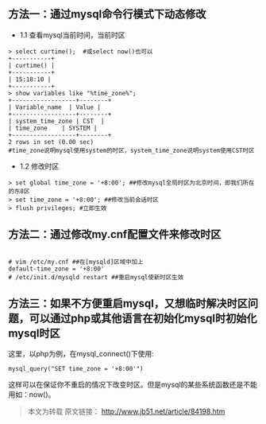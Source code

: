 ## 	方法一：通过mysql命令行模式下动态修改

- 1.1 查看mysql当前时间，当前时区

```
> select curtime();  #或select now()也可以
+-----------+
| curtime() |
+-----------+
| 15:18:10 |
+-----------+
> show variables like "%time_zone%";
+------------------+--------+
| Variable_name  | Value |
+------------------+--------+
| system_time_zone | CST  |
| time_zone    | SYSTEM |
+------------------+--------+
2 rows in set (0.00 sec)
#time_zone说明mysql使用system的时区，system_time_zone说明system使用CST时区

```

- 1.2 修改时区

```
> set global time_zone = '+8:00'; ##修改mysql全局时区为北京时间，即我们所在的东8区
> set time_zone = '+8:00'; ##修改当前会话时区
> flush privileges; #立即生效
```

## 方法二：通过修改my.cnf配置文件来修改时区

```

# vim /etc/my.cnf ##在[mysqld]区域中加上
default-time_zone = '+8:00'
# /etc/init.d/mysqld restart ##重启mysql使新时区生效

```

## 方法三：如果不方便重启mysql，又想临时解决时区问题，可以通过php或其他语言在初始化mysql时初始化mysql时区


这里，以php为例，在mysql_connect()下使用:

```
mysql_query("SET time_zone = '+8:00'")
```
这样可以在保证你不重启的情况下改变时区。但是mysql的某些系统函数还是不能用如：now()。


> 本文为转载
> 原文链接： http://www.jb51.net/article/84198.htm

